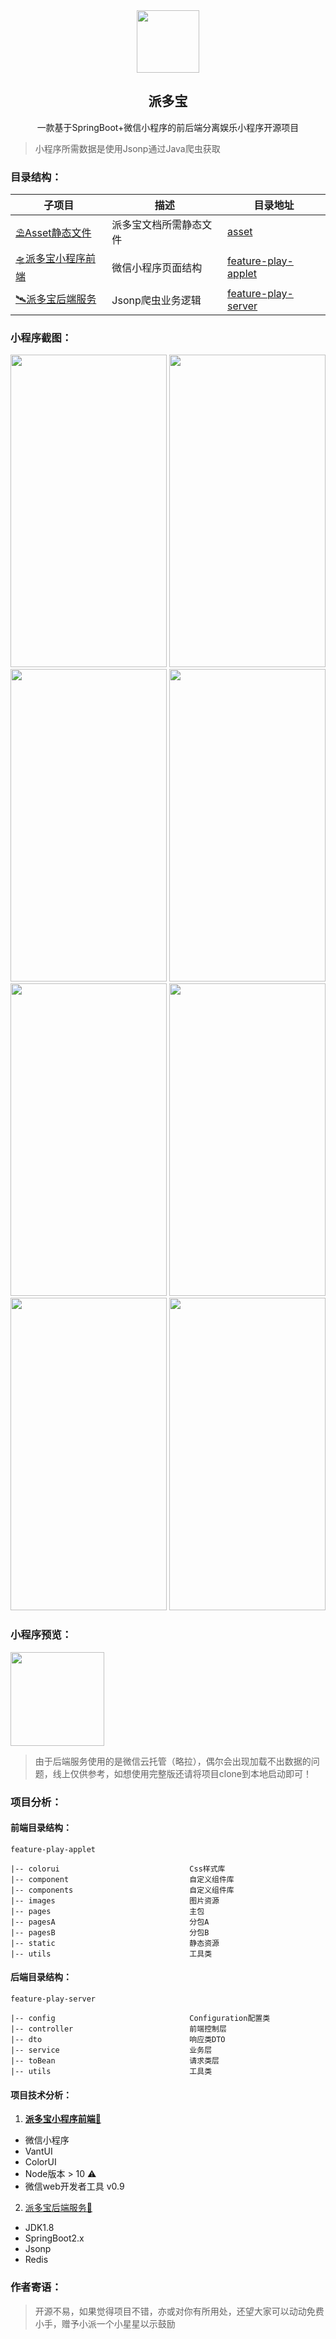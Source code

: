 <div align="center">
  <img src="https://rawcdn.githack.com/pdxjie/feature-play/34d9a7b9ea85ddca546fc35cf403feae1bfcbf8f/feature-play-applet/static/pi.png" style="width:100px;height:100px;">
</div>
<div>
<p align="center">
<h2 align="center">派多宝</h2>
 <p align="center">一款基于SpringBoot+微信小程序的前后端分离娱乐小程序开源项目</p>

> 小程序所需数据是使用Jsonp通过Java爬虫获取
</p>
</div>
<h3>目录结构：</h3>

|  子项目   | 描述  | 目录地址 | 
|  ----  | ----  | ---- |
| <a href="https://github.com/pdxjie/feature-play/tree/master/asset">⛱️Asset静态文件</a>  | 派多宝文档所需静态文件 | <a href="https://github.com/pdxjie/feature-play/tree/master/feature-play-applet)">asset</a>
| <a href="https://github.com/pdxjie/feature-play/tree/master/feature-play-applet">🛸派多宝小程序前端</a>  | 微信小程序页面结构 | <a href="https://github.com/pdxjie/feature-play/tree/master/feature-play-applet">feature-play-applet</a>
| <a href="https://github.com/pdxjie/feature-play/tree/master/feature-play-server">🛰️派多宝后端服务</a>  | Jsonp爬虫业务逻辑 | <a href="https://github.com/pdxjie/feature-play/tree/master/feature-play-server">feature-play-server</a>

<h3>小程序截图：</h3>
<div>
<img src="https://rawcdn.githack.com/pdxjie/feature-play/b9112f1fa0b246567cd6949f433da294f956d8a2/asset/index.png" style="width:250px;height:500px;">
<img src="https://rawcdn.githack.com/pdxjie/feature-play/b9112f1fa0b246567cd6949f433da294f956d8a2/asset/home.png" style="width:250px;height:500px;">
<img src="https://rawcdn.githack.com/pdxjie/feature-play/b9112f1fa0b246567cd6949f433da294f956d8a2/asset/menu.png" style="width:250px;height:500px;">
<img src="https://rawcdn.githack.com/pdxjie/feature-play/b9112f1fa0b246567cd6949f433da294f956d8a2/asset/menu-item.png" style="width:250px;height:500px;">
<img src="https://rawcdn.githack.com/pdxjie/feature-play/b9112f1fa0b246567cd6949f433da294f956d8a2/asset/sick.png" style="width:250px;height:500px;">
<img src="https://rawcdn.githack.com/pdxjie/feature-play/b9112f1fa0b246567cd6949f433da294f956d8a2/asset/sick-item.png" style="width:250px;height:500px;">
<img src="https://rawcdn.githack.com/pdxjie/feature-play/b9112f1fa0b246567cd6949f433da294f956d8a2/asset/draw.png" style="width:250px;height:500px;">
<img src="https://rawcdn.githack.com/pdxjie/feature-play/b9112f1fa0b246567cd6949f433da294f956d8a2/asset/me.png" style="width:250px;height:500px;">
</div>
<h3>小程序预览：</h3>
<img src="https://rawcdn.githack.com/pdxjie/feature-play/736bec920931917373a0777635a719fc460c8fa0/asset/code.png" style="width:150px;height:150px;"/>

> 由于后端服务使用的是微信云托管（略拉），偶尔会出现加载不出数据的问题，线上仅供参考，如想使用完整版还请将项目clone到本地启动即可！

<h3>项目分析：</h3>
<h4>前端目录结构：</h4>

```aidl
feature-play-applet

|-- colorui                             Css样式库
|-- component                           自定义组件库
|-- components                          自定义组件库
|-- images                              图片资源
|-- pages                               主包
|-- pagesA                              分包A
|-- pagesB                              分包B
|-- static                              静态资源
|-- utils                               工具类
```

<h4>后端目录结构：</h4>

```aidl
feature-play-server

|-- config                              Configuration配置类
|-- controller                          前端控制层
|-- dto                                 响应类DTO
|-- service                             业务层
|-- toBean                              请求类层
|-- utils                               工具类
```
<h4>项目技术分析：</h4>

1. <a href="https://github.com/pdxjie/feature-play/tree/master/feature-play-applet" style="font-weight: 600">派多宝小程序前端🎈</a>

- 微信小程序
- VantUI
- ColorUI
- Node版本 > 10 ⚠️
- 微信web开发者工具 v0.9

2. <a href="https://github.com/pdxjie/feature-play/tree/master/feature-play-server">派多宝后端服务🧸</a>

- JDK1.8
- SpringBoot2.x
- Jsonp
- Redis

<h3>作者寄语：</h3>

> 开源不易，如果觉得项目不错，亦或对你有所用处，还望大家可以动动免费小手，赠予小派一个小星星以示鼓励

